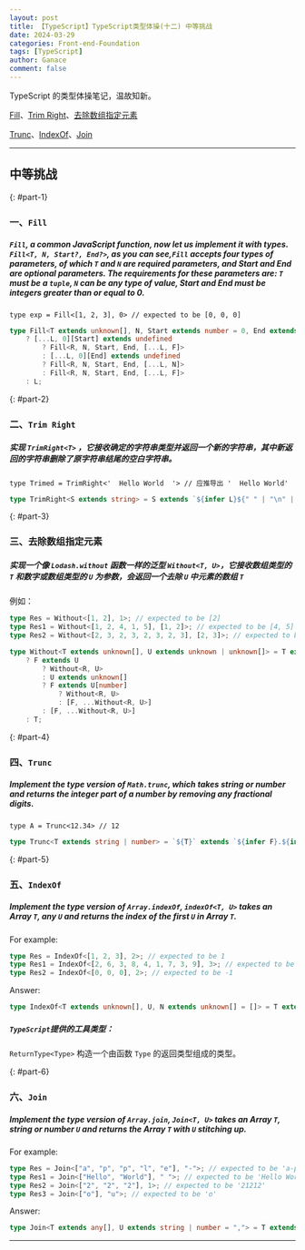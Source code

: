 ```yaml
---
layout: post
title: 【TypeScript】TypeScript类型体操(十二) 中等挑战
date: 2024-03-29
categories: Front-end-Foundation
tags: [TypeScript]
author: Ganace
comment: false
---
```


TypeScript 的类型体操笔记，温故知新。

[Fill](#part-1)、[Trim Right](#part-2)、[去除数组指定元素](#part-3)

[Trunc](#part-4)、[IndexOf](#part-5)、[Join](#part-6)

---

## 中等挑战

{: #part-1}

### 一、`Fill`

##### `Fill`, a common JavaScript function, now let us implement it with types. `Fill<T, N, Start?, End?>`, as you can see,`Fill` accepts four types of parameters, of which `T` and `N` are required parameters, and Start and End are optional parameters. The requirements for these parameters are: `T` must be a `tuple`, `N` can be any type of value, Start and End must be integers greater than or equal to 0.

`type exp = Fill<[1, 2, 3], 0> // expected to be [0, 0, 0]`

```ts
type Fill<T extends unknown[], N, Start extends number = 0, End extends number = T["length"], L extends any[] = []> = T extends [infer F, ...infer R]
    ? [...L, 0][Start] extends undefined
        ? Fill<R, N, Start, End, [...L, F]>
        : [...L, 0][End] extends undefined
        ? Fill<R, N, Start, End, [...L, N]>
        : Fill<R, N, Start, End, [...L, F]>
    : L;
```

{: #part-2}

### 二、`Trim Right`

##### 实现 `TrimRight<T>` ，它接收确定的字符串类型并返回一个新的字符串，其中新返回的字符串删除了原字符串结尾的空白字符串。

`type Trimed = TrimRight<'  Hello World  '> // 应推导出 '  Hello World'`

```ts
type TrimRight<S extends string> = S extends `${infer L}${" " | "\n" | "\t"}` ? TrimRight<L> : S;
```

{: #part-3}

### 三、去除数组指定元素

##### 实现一个像 `Lodash.without` 函数一样的泛型 `Without<T, U>`，它接收数组类型的 `T` 和数字或数组类型的 `U` 为参数，会返回一个去除 `U` 中元素的数组 `T`

例如：

```ts
type Res = Without<[1, 2], 1>; // expected to be [2]
type Res1 = Without<[1, 2, 4, 1, 5], [1, 2]>; // expected to be [4, 5]
type Res2 = Without<[2, 3, 2, 3, 2, 3, 2, 3], [2, 3]>; // expected to be []
```

```ts
type Without<T extends unknown[], U extends unknown | unknown[]> = T extends [infer F, ...infer R]
    ? F extends U
        ? Without<R, U>
        : U extends unknown[]
        ? F extends U[number]
            ? Without<R, U>
            : [F, ...Without<R, U>]
        : [F, ...Without<R, U>]
    : T;
```

{: #part-4}

### 四、`Trunc`

##### Implement the type version of `Math.trunc`, which takes string or number and returns the integer part of a number by removing any fractional digits.

`type A = Trunc<12.34> // 12`

```ts
type Trunc<T extends string | number> = `${T}` extends `${infer F}.${infer _}` ? (F extends "" ? "0" : F) : `${T}`;
```

{: #part-5}

### 五、`IndexOf`

##### Implement the type version of `Array.indexOf`, `indexOf<T, U>` takes an Array `T`, any `U` and returns the index of the first `U` in Array `T`.

For example:

```ts
type Res = IndexOf<[1, 2, 3], 2>; // expected to be 1
type Res1 = IndexOf<[2, 6, 3, 8, 4, 1, 7, 3, 9], 3>; // expected to be 2
type Res2 = IndexOf<[0, 0, 0], 2>; // expected to be -1
```

Answer:

```ts
type IndexOf<T extends unknown[], U, N extends unknown[] = []> = T extends [infer F, ...infer R] ? (Equal<F, U> extends true ? N["length"] : IndexOf<R, U, [...N, F]>) : -1;
```

##### `TypeScript`提供的工具类型：

`ReturnType<Type>` 构造一个由函数 `Type` 的返回类型组成的类型。

{: #part-6}

### 六、`Join`

##### Implement the type version of `Array.join`, `Join<T, U>` takes an Array `T`, string or number `U` and returns the Array `T` with `U` stitching up.

For example:

```ts
type Res = Join<["a", "p", "p", "l", "e"], "-">; // expected to be 'a-p-p-l-e'
type Res1 = Join<["Hello", "World"], " ">; // expected to be 'Hello World'
type Res2 = Join<["2", "2", "2"], 1>; // expected to be '21212'
type Res3 = Join<["o"], "u">; // expected to be 'o'
```

Answer:

```ts
type Join<T extends any[], U extends string | number = ","> = T extends [infer F extends string, ...infer R] ? (R["length"] extends 0 ? `${F}` : `${F}${U}${Join<R, U>}`) : "";
```

---

